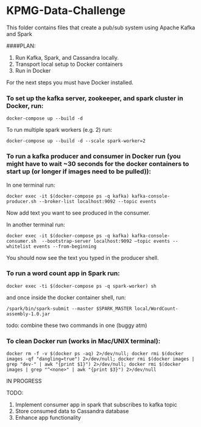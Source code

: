 # KPMG-Data-Challenge

This folder contains files that create a pub/sub system using Apache Kafka and Spark

####PLAN:
1. Run Kafka, Spark, and Cassandra locally.
2. Transport local setup to Docker containers
3. Run in Docker

For the next steps you must have Docker installed.

### To set up the kafka server, zookeeper, and spark cluster in Docker, run:

```docker-compose up --build -d```

To run multiple spark workers (e.g. 2) run:

```docker-compose up --build -d --scale spark-worker=2```

### To run a kafka producer and consumer in Docker run (you might have to wait ~30 seconds for the docker containers to start up (or longer if images need to be pulled)):

In one terminal run:

```docker exec -it $(docker-compose ps -q kafka) kafka-console-producer.sh --broker-list localhost:9092 --topic events```

Now add text you want to see produced in the consumer.

In another terminal run:

```docker exec -it $(docker-compose ps -q kafka) kafka-console-consumer.sh  --bootstrap-server localhost:9092 —topic events --whitelist events --from-beginning```

You should now see the text you typed in the producer shell.

### To run a word count app in Spark run:

```docker exec -ti $(docker-compose ps -q spark-worker) sh```

and once inside the docker container shell, run:

```/spark/bin/spark-submit --master $SPARK_MASTER local/WordCount-assembly-1.0.jar```

todo: combine these two commands in one (buggy atm)

### To clean Docker run (works in Mac/UNIX terminal):

```docker rm -f -v $(docker ps -aq) 2>/dev/null; docker rmi $(docker images -qf "dangling=true") 2>/dev/null; docker rmi $(docker images | grep "dev-" | awk "{print $1}") 2>/dev/null; docker rmi $(docker images | grep "^<none>" | awk "{print $3}") 2>/dev/null```

IN PROGRESS

TODO: 
1. Implement consumer app in spark that subscribes to kafka topic
2. Store consumed data to Cassandra database
3. Enhance app functionality